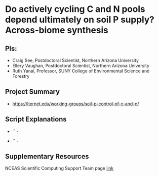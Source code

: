 # Do actively cycling C and N pools depend ultimately on soil P supply? Across-biome synthesis

## PIs: 

- Craig See, Postdoctoral Scientist, Northern Arizona University
- Ellery Vaughan, Postdoctoral Scientist, Northern Arizona University
- Ruth Yanai, Professor, SUNY College of Environmental Science and Forestry

## Project Summary

- https://lternet.edu/working-groups/soil-p-control-of-c-and-n/

## Script Explanations

- `` - 

- `` - 

## Supplementary Resources

NCEAS Scientific Computing Support Team page [link](https://nceas.github.io/scicomp.github.io)
